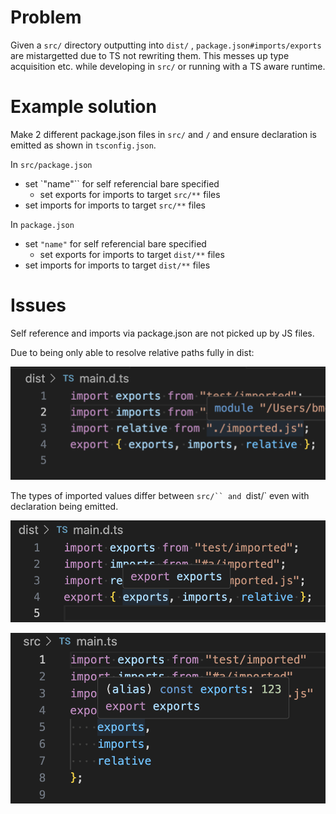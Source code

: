# Problem

Given a `src/` directory outputting into `dist/` , `package.json#imports/exports` are mistargetted due to TS not rewriting them. This messes up type acquisition etc. while developing in `src/` or running with a TS aware runtime.

# Example solution

Make 2 different package.json files in `src/` and `/` and ensure declaration is emitted as shown in `tsconfig.json`.

In `src/package.json` 
* set `"name"`` for self referencial bare specified
    * set exports for imports to target `src/**` files
* set imports for imports to target `src/**` files

In `package.json`
* set `"name"` for self referencial bare specified
    * set exports for imports to target `dist/**` files
* set imports for imports to target `dist/**` files

# Issues

Self reference and imports via package.json are not picked up by JS files.

Due to being only able to resolve relative paths fully in dist:

![resolved path of dist directory relative import](./img-dist-path-known.png)

The types of imported values differ between `src/`` and `dist/` even with declaration being emitted.

![dist unable to find exported value](./img-dist-export-unknown.png)

![src able to find exported value](./img-src-export-known.png)

